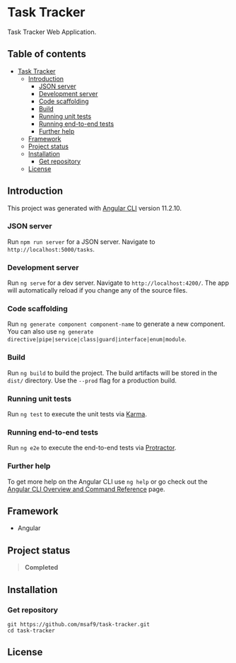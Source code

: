 <h1>Task Tracker</h1>
Task Tracker Web Application.

<h2>Table of contents</h2>

- [Task Tracker](#task-tracker)
  - [Introduction](#introduction)
    - [JSON server](#json-server)
    - [Development server](#development-server)
    - [Code scaffolding](#code-scaffolding)
    - [Build](#build)
    - [Running unit tests](#running-unit-tests)
    - [Running end-to-end tests](#running-end-to-end-tests)
    - [Further help](#further-help)
  - [Framework](#framework)
  - [Project status](#project-status)
  - [Installation](#installation)
    - [Get repository](#get-repository)
  - [License](#license)

## Introduction
This project was generated with [Angular CLI](https://github.com/angular/angular-cli) version 11.2.10.

### JSON server
Run `npm run server` for a JSON server. Navigate to `http://localhost:5000/tasks`.

### Development server
Run `ng serve` for a dev server. Navigate to `http://localhost:4200/`. The app will automatically reload if you change any of the source files.

### Code scaffolding
Run `ng generate component component-name` to generate a new component. You can also use `ng generate directive|pipe|service|class|guard|interface|enum|module`.

### Build
Run `ng build` to build the project. The build artifacts will be stored in the `dist/` directory. Use the `--prod` flag for a production build.

### Running unit tests
Run `ng test` to execute the unit tests via [Karma](https://karma-runner.github.io).

### Running end-to-end tests
Run `ng e2e` to execute the end-to-end tests via [Protractor](http://www.protractortest.org/).

### Further help
To get more help on the Angular CLI use `ng help` or go check out the [Angular CLI Overview and Command Reference](https://angular.io/cli) page.

## Framework
- Angular

## Project status
> **Completed**

## Installation
### Get repository
```git
git https://github.com/msaf9/task-tracker.git
cd task-tracker
```

## License
